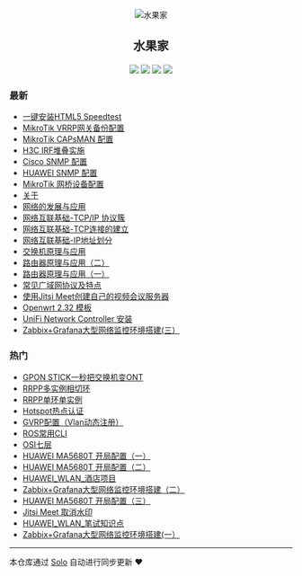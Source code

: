 <p align="center"><img alt="水果家" src="https://static.b3log.org/images/brand/solo-32.png"></p><h2 align="center">
水果家
</h2>

<h4 align="center"></h4>
<p align="center"><a title="水果家" target="_blank" href="https://github.com/zhaoshucai/solo-blog"><img src="https://img.shields.io/github/last-commit/zhaoshucai/solo-blog.svg?style=flat-square&color=FF9900"></a>
<a title="GitHub repo size in bytes" target="_blank" href="https://github.com/zhaoshucai/solo-blog"><img src="https://img.shields.io/github/repo-size/zhaoshucai/solo-blog.svg?style=flat-square"></a>
<a title="Solo Version" target="_blank" href="https://github.com/88250/solo/releases"><img src="https://img.shields.io/badge/solo-3.6.6-f1e05a.svg?style=flat-square&color=blueviolet"></a>
<a title="Hits" target="_blank" href="https://github.com/88250/hits"><img src="https://hits.b3log.org/zhaoshucai/solo-blog.svg"></a></p>

### 最新

* [一键安装HTML5 Speedtest](http://blog.shuiguoq.top/articles/2019/12/13/1576235766490.html)
* [MikroTik VRRP网关备份配置](http://blog.shuiguoq.top/articles/2019/11/26/1574760223510.html)
* [MikroTik CAPsMAN 配置](http://blog.shuiguoq.top/articles/2019/11/21/1574305121517.html)
* [H3C IRF堆叠实施](http://blog.shuiguoq.top/articles/2019/11/20/1574219904478.html)
* [Cisco SNMP 配置](http://blog.shuiguoq.top/articles/2019/11/19/1574157970638.html)
* [HUAWEI SNMP 配置](http://blog.shuiguoq.top/articles/2019/11/19/1574155596048.html)
* [MikroTik 网桥设备配置](http://blog.shuiguoq.top/articles/2019/11/13/1573635864028.html)
* [关于](http://blog.shuiguoq.top/my-github-repos)
* [网络的发展与应用](http://blog.shuiguoq.top/articles/2019/11/08/1573207995600.html)
* [网络互联基础-TCP/IP 协议簇](http://blog.shuiguoq.top/articles/2019/11/08/1573207815134.html)
* [网络互联基础-TCP连接的建立](http://blog.shuiguoq.top/articles/2019/11/08/1573206162209.html)
* [网络互联基础-IP地址划分](http://blog.shuiguoq.top/articles/2019/11/08/1573205996504.html)
* [交换机原理与应用](http://blog.shuiguoq.top/articles/2019/11/08/1573205796949.html)
* [路由器原理与应用（二）](http://blog.shuiguoq.top/articles/2019/11/08/1573205301515.html)
* [路由器原理与应用（一）](http://blog.shuiguoq.top/articles/2019/11/08/1573204647522.html)
* [常见广域网协议及特点](http://blog.shuiguoq.top/articles/2019/11/08/1573203660197.html)
* [使用Jitsi Meet创建自己的视频会议服务器](http://blog.shuiguoq.top/articles/2019/11/08/1573203317421.html)
* [Openwrt 2.32 模板](http://blog.shuiguoq.top/articles/2019/11/08/1573202824716.html)
* [UniFi Network Controller 安装](http://blog.shuiguoq.top/articles/2019/11/08/1573201552054.html)
* [Zabbix+Grafana大型网络监控环境搭建(三）](http://blog.shuiguoq.top/articles/2019/11/08/1573200808396.html)

### 热门

* [GPON STICK一秒把交换机变ONT](http://blog.shuiguoq.top/articles/2019/11/05/1572924247300.html)
* [RRPP多实例相切环](http://blog.shuiguoq.top/articles/2019/11/02/1572666150013.html)
* [RRPP单环单实例](http://blog.shuiguoq.top/articles/2019/11/02/1572667077848.html)
* [Hotspot热点认证](http://blog.shuiguoq.top/articles/2019/11/02/1572667632529.html)
* [GVRP配置（Vlan动态注册）](http://blog.shuiguoq.top/articles/2019/11/02/1572668858723.html)
* [ROS常用CLI](http://blog.shuiguoq.top/articles/2019/11/02/1572669503530.html)
* [OSI七层](http://blog.shuiguoq.top/articles/2019/11/04/1572836333186.html)
* [HUAWEI MA5680T 开局配置（一）](http://blog.shuiguoq.top/articles/2019/11/04/1572837698771.html)
* [HUAWEI MA5680T 开局配置（二）](http://blog.shuiguoq.top/articles/2019/11/04/1572853471835.html)
* [HUAWEI_WLAN_酒店项目](http://blog.shuiguoq.top/articles/2019/11/05/1572926667893.html)
* [Zabbix+Grafana大型网络监控环境搭建（二）](http://blog.shuiguoq.top/articles/2019/11/08/1573200195915.html)
* [HUAWEI MA5680T 开局配置（三）](http://blog.shuiguoq.top/articles/2019/11/04/1572854031093.html)
* [Jitsi Meet 取消水印](http://blog.shuiguoq.top/articles/2019/11/05/1572924587482.html)
* [HUAWEI_WLAN_笔试知识点](http://blog.shuiguoq.top/articles/2019/11/08/1573198826954.html)
* [Zabbix+Grafana大型网络监控环境搭建(一）](http://blog.shuiguoq.top/articles/2019/11/08/1573199706799.html)



---

本仓库通过 [Solo](https://github.com/88250/solo) 自动进行同步更新 ❤️ 